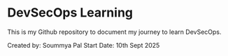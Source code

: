 # DevSecOps Learning
This is my Github repository to document my journey to learn DevSecOps.


Created by: Soummya Pal
Start Date: 10th Sept 2025
